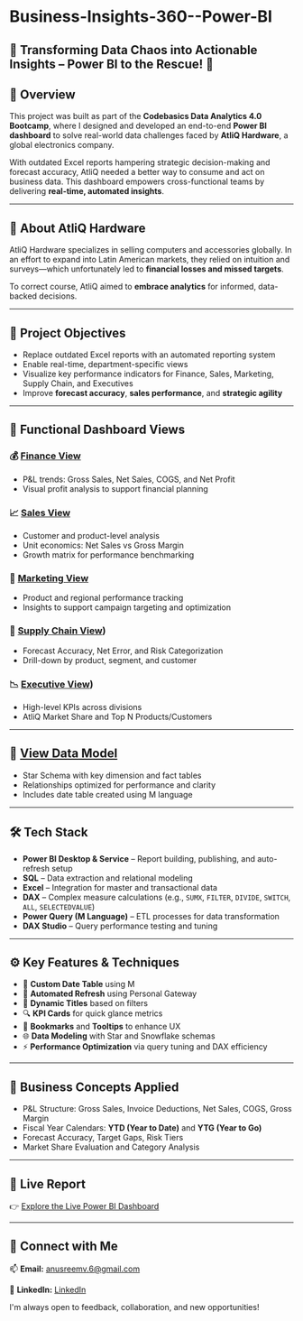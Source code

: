 # Business-Insights-360--Power-BI

## 🚀 Transforming Data Chaos into Actionable Insights – Power BI to the Rescue! 🚀

## 📌 Overview

This project was built as part of the **Codebasics Data Analytics 4.0 Bootcamp**, where I designed and developed an end-to-end **Power BI dashboard** to solve real-world data challenges faced by **AtliQ Hardware**, a global electronics company.

With outdated Excel reports hampering strategic decision-making and forecast accuracy, AtliQ needed a better way to consume and act on business data. This dashboard empowers cross-functional teams by delivering **real-time, automated insights**.

---

## 🏢 About AtliQ Hardware

AtliQ Hardware specializes in selling computers and accessories globally. In an effort to expand into Latin American markets, they relied on intuition and surveys—which unfortunately led to **financial losses and missed targets**.

To correct course, AtliQ aimed to **embrace analytics** for informed, data-backed decisions.

---

## 🎯 Project Objectives

- Replace outdated Excel reports with an automated reporting system
- Enable real-time, department-specific views
- Visualize key performance indicators for Finance, Sales, Marketing, Supply Chain, and Executives
- Improve **forecast accuracy**, **sales performance**, and **strategic agility**

---

## 🧩 Functional Dashboard Views

### 💰 [Finance View](https://github.com/anusreemv/Business-Insights-360--Power-BI/blob/main/Finance_View.pdf)
- P&L trends: Gross Sales, Net Sales, COGS, and Net Profit
- Visual profit analysis to support financial planning

### 📈 [Sales View](https://github.com/anusreemv/Business-Insights-360--Power-BI/blob/main/Sales_View.pdf)
- Customer and product-level analysis
- Unit economics: Net Sales vs Gross Margin
- Growth matrix for performance benchmarking

### 📢 [Marketing View](https://github.com/anusreemv/Business-Insights-360--Power-BI/blob/main/Marketing_View.pdf)
- Product and regional performance tracking
- Insights to support campaign targeting and optimization

### 🚚 [Supply Chain View](https://github.com/anusreemv/Business-Insights-360--Power-BI/blob/main/Supply_Chain_View.pdf))
- Forecast Accuracy, Net Error, and Risk Categorization
- Drill-down by product, segment, and customer

### 📉 [Executive View](https://github.com/anusreemv/Business-Insights-360--Power-BI/blob/main/Executive_View.pdf))
- High-level KPIs across divisions
- AtliQ Market Share and Top N Products/Customers

---

## 🧠 [View Data Model](https://github.com/anusreemv/Business-Insights-360--Power-BI/blob/main/Data_Model.pdf)

- Star Schema with key dimension and fact tables
- Relationships optimized for performance and clarity
- Includes date table created using M language

---

## 🛠 Tech Stack

- **Power BI Desktop & Service** – Report building, publishing, and auto-refresh setup
- **SQL** – Data extraction and relational modeling
- **Excel** – Integration for master and transactional data
- **DAX** – Complex measure calculations (e.g., `SUMX`, `FILTER`, `DIVIDE`, `SWITCH`, `ALL`, `SELECTEDVALUE`)
- **Power Query (M Language)** – ETL processes for data transformation
- **DAX Studio** – Query performance testing and tuning

---

## ⚙️ Key Features & Techniques

- 📅 **Custom Date Table** using M
- 🔄 **Automated Refresh** using Personal Gateway
- 🎯 **Dynamic Titles** based on filters
- 🔍 **KPI Cards** for quick glance metrics
- 🧠 **Bookmarks** and **Tooltips** to enhance UX
- 🌐 **Data Modeling** with Star and Snowflake schemas
- ⚡ **Performance Optimization** via query tuning and DAX efficiency

---

## 📖 Business Concepts Applied

- P&L Structure: Gross Sales, Invoice Deductions, Net Sales, COGS, Gross Margin
- Fiscal Year Calendars: **YTD (Year to Date)** and **YTG (Year to Go)**
- Forecast Accuracy, Target Gaps, Risk Tiers
- Market Share Evaluation and Category Analysis

---

## 🔗 Live Report

👉 [Explore the Live Power BI Dashboard](https://app.powerbi.com/view?r=eyJrIjoiMmE2YjMwYmYtNGNmNi00YWZhLTk0OWItOTBhNDllMTc1MzdiIiwidCI6ImM2ZTU0OWIzLTVmNDUtNDAzMi1hYWU5LWQ0MjQ0ZGM1YjJjNCJ9&pageName=84d535d79a7a08dca7a5)

---

## 🤝 Connect with Me

📫 **Email:** anusreemv.6@gmail.com

🔗 **LinkedIn:** [LinkedIn](https://www.linkedin.com/in/anusreemv)

I'm always open to feedback, collaboration, and new opportunities!

